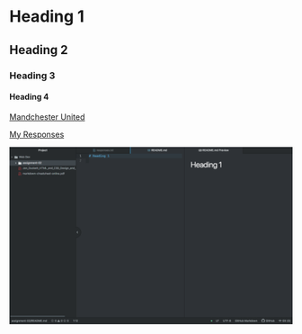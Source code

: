# Heading 1
## Heading 2
### Heading 3
#### Heading 4

[Mandchester United](https://www.manutd.com)

[My Responses](./responses.txt)

![Screen Shot](./images/assignment2lhss.png)

